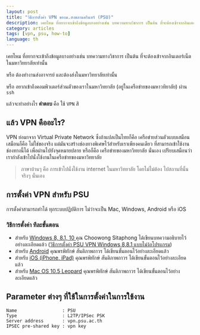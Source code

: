 ```yaml
---
layout: post
title: "วิธีการตั้งค่า VPN ของม.สงขลานครินทร์ (PSU)"
description: เคยไหม ที่อยากจะเข้าถึงข้อมูลบางอย่างเช่น บทความทางวิชาการ เป็นต้น ที่จะต้องเข้าจากอินเตอร์เน็ตในมหาวิทยาลัยเท่านั้น
category: articles
tags: [vpn, psu, how-to]
language: th
---
```


เคยไหม ที่อยากจะเข้าถึงข้อมูลบางอย่างเช่น บทความทางวิชาการ เป็นต้น ที่จะต้องเข้าจากอินเตอร์เน็ตในมหาวิทยาลัยเท่านั้น

หรือ ต้องทำงานส่งอาจารย์ และต้องส่งในมหาวิทยาลัยเท่านั้น

หรือ อยากเข้าถึงคอมพิวเตอร์ส่วนตัวของเราในมหาวิทยาลัย (อยู่ในเครือข่ายของมหาวทิยาลัย) ผ่าน `ssh`

แล้วจะทำอย่างไร **คำตอบ** คือ ใช้ `VPN` สิ

## แล้ว VPN คืออะไร?
VPN ย่อมาจาก Virtual Private Network ซึ่งถ้าแปลเป็นไทยก็คือ เครือข่ายส่วนตัวแบบเสมือน เสมือนก็คือ ไม่ใช่ของจริง แต่มันจะสร้างช่องทางพิเศษไว้สำหรับเราเพียงคนเดียว ที่สามารถเข้าใช้งานช่องทางนี้ได้ เพื่อผ่านไปยังจุดหมายปลาย หรือก็คือ เครือข่ายของมหาวิทยาลัย นั่นเอง เปรียบเสมือนว่า เรากำลังเข้าไปนั่งใช้งานในเครือข่ายของมหาวิทยาลัย

> ภาษาบ้านๆ คือ การเข้าไปนั่งใช้งาน internet ในมหาวิทยาลัย โดยไม่ไม่ต้อง ไปสถานที่นั้นจริงๆ นั่นเอง

## การตั้งค่า VPN สำหรับ PSU

การตั้งค่าสามารถทำได้ ทุกระบบปฏิบัติการ ไม่ว่าจะเป็น Mac, Windows, Android หรือ iOS

### วิธีการตั้งค่า ทีละขั้นตอน
- สำหรับ [Windows 8, 8.1, 10 ](http://know.9choo.in.th/2013/10/psu-vpn-windows-881.html) คุณ Choowong Sitaphong ได้เขียนบทความอธิบายไว้อย่างละเอียดแล้ว ([วิธีการตั้งค่า PSU VPN Windows 8,8.1 แบบไม่ง้อโปรแกรม](http://know.9choo.in.th/2013/10/psu-vpn-windows-881.html))
- สำหรับ [Android](http://dmhost2.psu.ac.th/~netserv/images/phocadownload/VPN/Manual/L2TP_AndroidV.4.pdf)
คุณพรพิทักษ์ สันติภาพถาวร ได้เขียนขั้นตอนไว้อย่างละเอียดแล้ว
- สำหรับ [iOS (iPhone, iPad)](http://netserv.pn.psu.ac.th/upload/files/doc_wifi/VPN_11_Client-Installation_IOS.pdf) คุณพรพิทักษ์ สันติภาพถาวร ได้เขียนขั้นตอนไว้อย่างละเอียดแล้ว
- สำหรับ [Mac OS 10.5 Leopard](http://netserv.pn.psu.ac.th/upload/files/doc_lan/VPN_10_Client-Installation_MAC10.5.pdf) คุณพรพิทักษ์ สันติภาพถาวร ได้เขียนขั้นตอนไว้อย่างละเอียดแล้ว

## Parameter ต่างๆ ที่ใช้ในการตั้งค่าในการใช้งาน

```
Name                 : PSU
Type                 : L2TP/IPSec PSK
Server address       : vpn.psu.ac.th
IPSEC pre-shared key : vpn key
```
